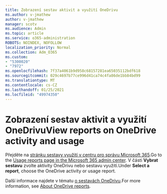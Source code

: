 ```yaml
---
title: Zobrazení sestav aktivit a využití OneDrivu
ms.author: v-jmathew
author: v-jmathew
manager: scotv
ms.audience: Admin
ms.topic: article
ms.service: o365-administration
ROBOTS: NOINDEX, NOFOLLOW
localization_priority: Normal
ms.collection: Adm_O365
ms.custom:
- "5300020"
- "7972"
ms.openlocfilehash: 7f37a4061b9d958c68157281ea65035112bdf618
ms.sourcegitcommit: 029c4697b77ce996d41ca74c4fa86de1bb84bd99
ms.translationtype: MT
ms.contentlocale: cs-CZ
ms.lasthandoff: 01/25/2021
ms.locfileid: "49974350"
---
```

# <a name="view-reports-on-onedrive-activity-and-usage"></a><span data-ttu-id="43c0b-102">Zobrazení sestav aktivit a využití OneDrivu</span><span class="sxs-lookup"><span data-stu-id="43c0b-102">View reports on OneDrive activity and usage</span></span>

<span data-ttu-id="43c0b-103">Přejděte na [stránku sestavy využití v centru pro správu Microsoft 365](https://admin.microsoft.com/AdminPortal/Home).</span><span class="sxs-lookup"><span data-stu-id="43c0b-103">Go to the [Usage reports page in the Microsoft 365 admin center](https://admin.microsoft.com/AdminPortal/Home).</span></span> <span data-ttu-id="43c0b-104">V části **Vybrat sestavu** zvolte aktivity OneDrivu nebo sestavu využití.</span><span class="sxs-lookup"><span data-stu-id="43c0b-104">Under **Select a report**, choose the OneDrive activity or usage report.</span></span>

<span data-ttu-id="43c0b-105">Další informace najdete v tématu [o sestavách OneDrivu](https://go.microsoft.com/fwlink/?linkid=875239).</span><span class="sxs-lookup"><span data-stu-id="43c0b-105">For more information, see [About OneDrive reports](https://go.microsoft.com/fwlink/?linkid=875239).</span></span>
